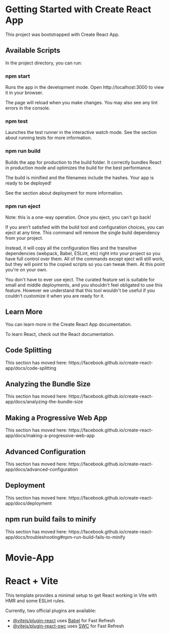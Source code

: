 <h1>Getting Started with Create React App</h1>
This project was bootstrapped with Create React App.

<h2>Available Scripts</h2>
In the project directory, you can run:

<h3>npm start</h3>
Runs the app in the development mode.
Open http://localhost:3000 to view it in your browser.

The page will reload when you make changes.
You may also see any lint errors in the console.

<h3>npm test</h3>
Launches the test runner in the interactive watch mode.
See the section about running tests for more information.

<h3>npm run build</h3>
Builds the app for production to the build folder.
It correctly bundles React in production mode and optimizes the build for the best performance.

The build is minified and the filenames include the hashes.
Your app is ready to be deployed!

See the section about deployment for more information.

<h3>npm run eject</h3>
Note: this is a one-way operation. Once you eject, you can't go back!

If you aren't satisfied with the build tool and configuration choices, you can eject at any time. This command will remove the single build dependency from your project.

Instead, it will copy all the configuration files and the transitive dependencies (webpack, Babel, ESLint, etc) right into your project so you have full control over them. All of the commands except eject will still work, but they will point to the copied scripts so you can tweak them. At this point you're on your own.

You don't have to ever use eject. The curated feature set is suitable for small and middle deployments, and you shouldn't feel obligated to use this feature. However we understand that this tool wouldn't be useful if you couldn't customize it when you are ready for it.

<h2>Learn More</h2>
You can learn more in the Create React App documentation.

To learn React, check out the React documentation.

<h2>Code Splitting</h2>
This section has moved here: https://facebook.github.io/create-react-app/docs/code-splitting

<h2>Analyzing the Bundle Size</h2>
This section has moved here: https://facebook.github.io/create-react-app/docs/analyzing-the-bundle-size

<h2>Making a Progressive Web App</h2>
This section has moved here: https://facebook.github.io/create-react-app/docs/making-a-progressive-web-app

<h2>Advanced Configuration</h2>
This section has moved here: https://facebook.github.io/create-react-app/docs/advanced-configuration

<h2>Deployment</h2>
This section has moved here: https://facebook.github.io/create-react-app/docs/deployment

<h2>npm run build fails to minify</h2>
This section has moved here: https://facebook.github.io/create-react-app/docs/troubleshooting#npm-run-build-fails-to-minify

# Movie-App

# React + Vite

This template provides a minimal setup to get React working in Vite with HMR and some ESLint rules.

Currently, two official plugins are available:

- [@vitejs/plugin-react](https://github.com/vitejs/vite-plugin-react/blob/main/packages/plugin-react/README.md) uses [Babel](https://babeljs.io/) for Fast Refresh
- [@vitejs/plugin-react-swc](https://github.com/vitejs/vite-plugin-react-swc) uses [SWC](https://swc.rs/) for Fast Refresh

